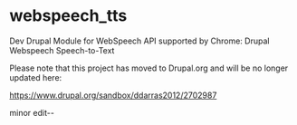 # webspeech_tts
Dev Drupal Module for WebSpeech API supported by Chrome:  Drupal Webspeech Speech-to-Text

Please note that this project has moved to Drupal.org and will be no longer updated here:

https://www.drupal.org/sandbox/ddarras2012/2702987

minor edit--